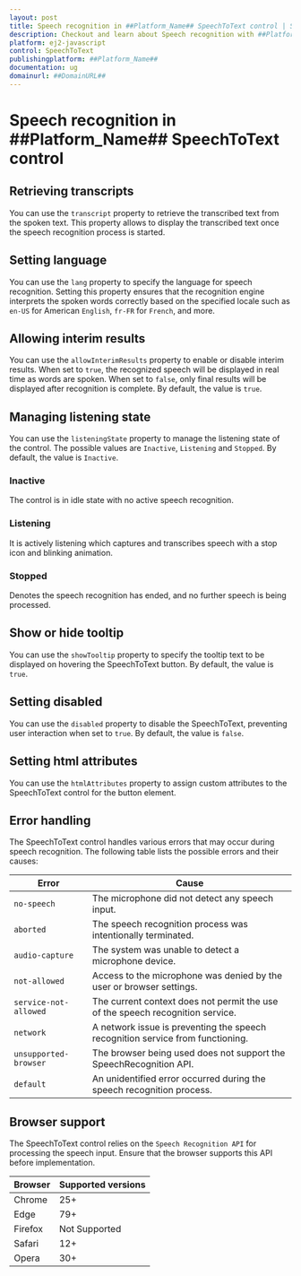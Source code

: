 ```yaml
---
layout: post
title: Speech recognition in ##Platform_Name## SpeechToText control | Syncfusion
description: Checkout and learn about Speech recognition with ##Platform_Name## SpeechToText control of Syncfusion Essential JS 2 and more.
platform: ej2-javascript
control: SpeechToText
publishingplatform: ##Platform_Name##
documentation: ug
domainurl: ##DomainURL##
---
```


# Speech recognition in ##Platform_Name## SpeechToText control

## Retrieving transcripts

You can use the `transcript` property to retrieve the transcribed text from the spoken text. This property allows to display the transcribed text once the speech recognition process is started.

## Setting language

You can use the `lang` property to specify the language for speech recognition. Setting this property ensures that the recognition engine interprets the spoken words correctly based on the specified locale such as `en-US` for American `English`, `fr-FR` for `French`, and more.

## Allowing interim results

You can use the `allowInterimResults` property to enable or disable interim results. When set to `true`, the recognized speech will be displayed in real time as words are spoken. When set to `false`, only final results will be displayed after recognition is complete. By default, the value is `true`.

## Managing listening state

You can use the `listeningState` property to manage the listening state of the control. The possible values are `Inactive`, `Listening` and `Stopped`. By default, the value is `Inactive`.

### Inactive

The control is in idle state with no active speech recognition.

### Listening

It is actively listening which captures and transcribes speech with a stop icon and blinking animation.

### Stopped

Denotes the speech recognition has ended, and no further speech is being processed.

## Show or hide tooltip

You can use the `showTooltip` property to specify the tooltip text to be displayed on hovering the SpeechToText button. By default, the value is `true`.

## Setting disabled

You can use the `disabled` property to disable the SpeechToText, preventing user interaction when set to `true`. By default, the value is `false`.

## Setting html attributes

You can use the `htmlAttributes` property to assign custom attributes to the SpeechToText control for the button element.

## Error handling

The SpeechToText control handles various errors that may occur during speech recognition. The following table lists the possible errors and their causes:

| Error                | Cause                                                                                        |
|----------------------|----------------------------------------------------------------------------------------------|
| `no-speech`            | The microphone did not detect any speech input.                                              |
| `aborted`              | The speech recognition process was intentionally terminated.                                 |
| `audio-capture`        | The system was unable to detect a microphone device.                                         |
| `not-allowed`          | Access to the microphone was denied by the user or browser settings.                         |
| `service-not-allowed`  | The current context does not permit the use of the speech recognition service.               |
| `network`              | A network issue is preventing the speech recognition service from functioning.               |
| `unsupported-browser`  | The browser being used does not support the SpeechRecognition API.                           |
| `default`              | An unidentified error occurred during the speech recognition process.                        |

## Browser support

The SpeechToText control relies on the `Speech Recognition API` for processing the speech input. Ensure that the browser supports this API before implementation.

|    Browser    |    Supported versions    |
|--------------|---------------|
|    Chrome     |    25+    |
|    Edge     |    79+    |
|    Firefox     |    Not Supported    |
|    Safari     |    12+    |
|    Opera     |    30+    |
